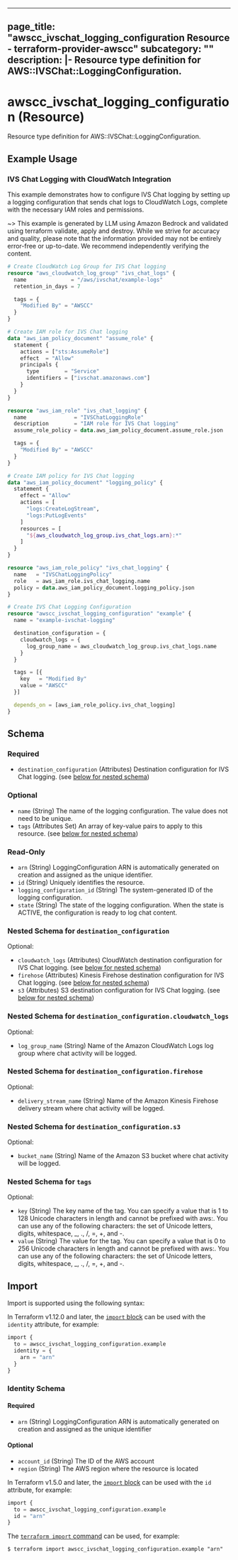 
---
page_title: "awscc_ivschat_logging_configuration Resource - terraform-provider-awscc"
subcategory: ""
description: |-
  Resource type definition for AWS::IVSChat::LoggingConfiguration.
---

# awscc_ivschat_logging_configuration (Resource)

Resource type definition for AWS::IVSChat::LoggingConfiguration.

## Example Usage

### IVS Chat Logging with CloudWatch Integration

This example demonstrates how to configure IVS Chat logging by setting up a logging configuration that sends chat logs to CloudWatch Logs, complete with the necessary IAM roles and permissions.

~> This example is generated by LLM using Amazon Bedrock and validated using terraform validate, apply and destroy. While we strive for accuracy and quality, please note that the information provided may not be entirely error-free or up-to-date. We recommend independently verifying the content.

```terraform
# Create CloudWatch Log Group for IVS Chat logging
resource "aws_cloudwatch_log_group" "ivs_chat_logs" {
  name              = "/aws/ivschat/example-logs"
  retention_in_days = 7

  tags = {
    "Modified By" = "AWSCC"
  }
}

# Create IAM role for IVS Chat logging
data "aws_iam_policy_document" "assume_role" {
  statement {
    actions = ["sts:AssumeRole"]
    effect  = "Allow"
    principals {
      type        = "Service"
      identifiers = ["ivschat.amazonaws.com"]
    }
  }
}

resource "aws_iam_role" "ivs_chat_logging" {
  name               = "IVSChatLoggingRole"
  description        = "IAM role for IVS Chat logging"
  assume_role_policy = data.aws_iam_policy_document.assume_role.json

  tags = {
    "Modified By" = "AWSCC"
  }
}

# Create IAM policy for IVS Chat logging
data "aws_iam_policy_document" "logging_policy" {
  statement {
    effect = "Allow"
    actions = [
      "logs:CreateLogStream",
      "logs:PutLogEvents"
    ]
    resources = [
      "${aws_cloudwatch_log_group.ivs_chat_logs.arn}:*"
    ]
  }
}

resource "aws_iam_role_policy" "ivs_chat_logging" {
  name   = "IVSChatLoggingPolicy"
  role   = aws_iam_role.ivs_chat_logging.name
  policy = data.aws_iam_policy_document.logging_policy.json
}

# Create IVS Chat Logging Configuration
resource "awscc_ivschat_logging_configuration" "example" {
  name = "example-ivschat-logging"

  destination_configuration = {
    cloudwatch_logs = {
      log_group_name = aws_cloudwatch_log_group.ivs_chat_logs.name
    }
  }

  tags = [{
    key   = "Modified By"
    value = "AWSCC"
  }]

  depends_on = [aws_iam_role_policy.ivs_chat_logging]
}
```

<!-- schema generated by tfplugindocs -->
## Schema

### Required

- `destination_configuration` (Attributes) Destination configuration for IVS Chat logging. (see [below for nested schema](#nestedatt--destination_configuration))

### Optional

- `name` (String) The name of the logging configuration. The value does not need to be unique.
- `tags` (Attributes Set) An array of key-value pairs to apply to this resource. (see [below for nested schema](#nestedatt--tags))

### Read-Only

- `arn` (String) LoggingConfiguration ARN is automatically generated on creation and assigned as the unique identifier.
- `id` (String) Uniquely identifies the resource.
- `logging_configuration_id` (String) The system-generated ID of the logging configuration.
- `state` (String) The state of the logging configuration. When the state is ACTIVE, the configuration is ready to log chat content.

<a id="nestedatt--destination_configuration"></a>
### Nested Schema for `destination_configuration`

Optional:

- `cloudwatch_logs` (Attributes) CloudWatch destination configuration for IVS Chat logging. (see [below for nested schema](#nestedatt--destination_configuration--cloudwatch_logs))
- `firehose` (Attributes) Kinesis Firehose destination configuration for IVS Chat logging. (see [below for nested schema](#nestedatt--destination_configuration--firehose))
- `s3` (Attributes) S3 destination configuration for IVS Chat logging. (see [below for nested schema](#nestedatt--destination_configuration--s3))

<a id="nestedatt--destination_configuration--cloudwatch_logs"></a>
### Nested Schema for `destination_configuration.cloudwatch_logs`

Optional:

- `log_group_name` (String) Name of the Amazon CloudWatch Logs log group where chat activity will be logged.


<a id="nestedatt--destination_configuration--firehose"></a>
### Nested Schema for `destination_configuration.firehose`

Optional:

- `delivery_stream_name` (String) Name of the Amazon Kinesis Firehose delivery stream where chat activity will be logged.


<a id="nestedatt--destination_configuration--s3"></a>
### Nested Schema for `destination_configuration.s3`

Optional:

- `bucket_name` (String) Name of the Amazon S3 bucket where chat activity will be logged.



<a id="nestedatt--tags"></a>
### Nested Schema for `tags`

Optional:

- `key` (String) The key name of the tag. You can specify a value that is 1 to 128 Unicode characters in length and cannot be prefixed with aws:. You can use any of the following characters: the set of Unicode letters, digits, whitespace, _, ., /, =, +, and -.
- `value` (String) The value for the tag. You can specify a value that is 0 to 256 Unicode characters in length and cannot be prefixed with aws:. You can use any of the following characters: the set of Unicode letters, digits, whitespace, _, ., /, =, +, and -.

## Import

Import is supported using the following syntax:

In Terraform v1.12.0 and later, the [`import` block](https://developer.hashicorp.com/terraform/language/import) can be used with the `identity` attribute, for example:

```terraform
import {
  to = awscc_ivschat_logging_configuration.example
  identity = {
    arn = "arn"
  }
}
```

<!-- schema generated by tfplugindocs -->
### Identity Schema

#### Required

- `arn` (String) LoggingConfiguration ARN is automatically generated on creation and assigned as the unique identifier

#### Optional

- `account_id` (String) The ID of the AWS account
- `region` (String) The AWS region where the resource is located

In Terraform v1.5.0 and later, the [`import` block](https://developer.hashicorp.com/terraform/language/import) can be used with the `id` attribute, for example:

```terraform
import {
  to = awscc_ivschat_logging_configuration.example
  id = "arn"
}
```

The [`terraform import` command](https://developer.hashicorp.com/terraform/cli/commands/import) can be used, for example:

```shell
$ terraform import awscc_ivschat_logging_configuration.example "arn"
```
